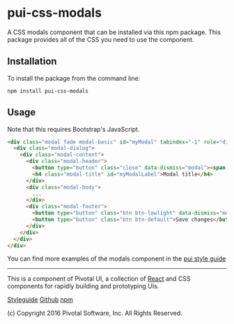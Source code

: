 # pui-css-modals

A CSS modals component that can be installed via this npm package.
This package provides all of the CSS you need to use the component.



## Installation

To install the package from the command line:

```
npm install pui-css-modals
```

## Usage

Note that this requires Bootstrap's JavaScript.

```html
<div class="modal fade modal-basic" id="myModal" tabindex="-1" role="dialog" aria-labelledby="myModalLabel" aria-hidden="true">
  <div class="modal-dialog">
    <div class="modal-content">
      <div class="modal-header">
        <button type="button" class="close" data-dismiss="modal"><span aria-hidden="true">&times;</span><span class="sr-only">Close</span></button>
        <h4 class="modal-title" id="myModalLabel">Modal title</h4>
      </div>
      <div class="modal-body">
        ...
      </div>
      <div class="modal-footer">
        <button type="button" class="btn btn-lowlight" data-dismiss="modal">Close</button>
        <button type="button" class="btn btn-default">Save changes</button>
      </div>
    </div>
  </div>
</div>
```


You can find more examples of the modals component in the [pui style guide](http://styleguide.pivotal.io/)


*****************************************

This is a component of Pivotal UI, a collection of [React](https://facebook.github.io/react/) and CSS components for rapidly building and prototyping UIs.

[Styleguide](http://styleguide.pivotal.io)
[Github](https://github.com/pivotal-cf/pivotal-ui)
[npm](https://www.npmjs.com/browse/keyword/pivotal%20ui%20modularized)

(c) Copyright 2016 Pivotal Software, Inc. All Rights Reserved.
